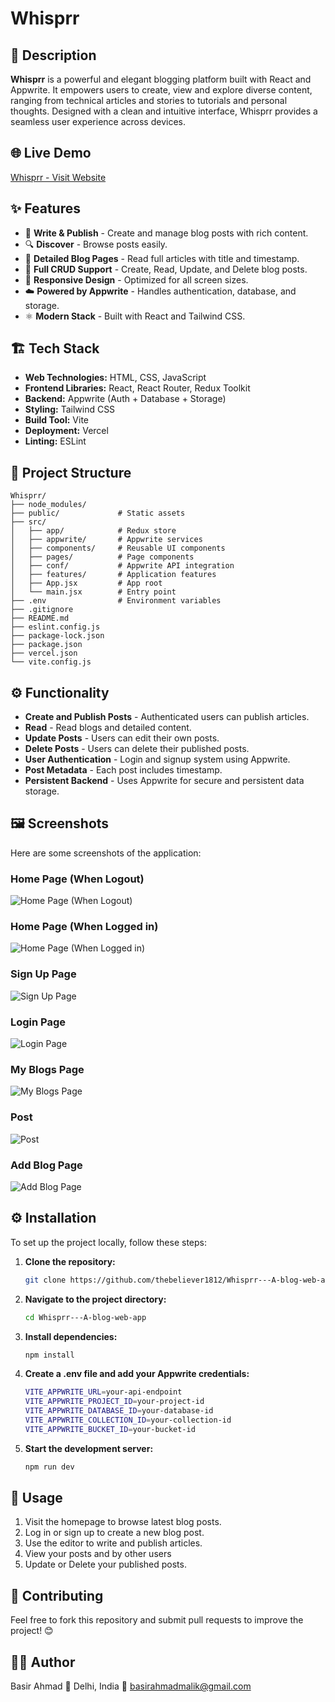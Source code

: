 # Whisprr

## 🚀 Description

**Whisprr** is a powerful and elegant blogging platform built with React and Appwrite. It empowers users to create, view and explore diverse content, ranging from technical articles and stories to tutorials and personal thoughts. Designed with a clean and intuitive interface, Whisprr provides a seamless user experience across devices.

## 🌐 Live Demo

[Whisprr - Visit Website](https://whisprr-fawn.vercel.app)

## ✨ Features

- 📝 **Write & Publish** - Create and manage blog posts with rich content.
- 🔍 **Discover** - Browse posts easily.
- 🧾 **Detailed Blog Pages** - Read full articles with title and timestamp.
- 🔄 **Full CRUD Support** - Create, Read, Update, and Delete blog posts.
- 📱 **Responsive Design** - Optimized for all screen sizes.
- ☁️ **Powered by Appwrite** - Handles authentication, database, and storage.
- ⚛️ **Modern Stack** - Built with React and Tailwind CSS.

## 🏗 Tech Stack

- **Web Technologies:** HTML, CSS, JavaScript
- **Frontend Libraries:** React, React Router, Redux Toolkit
- **Backend:** Appwrite (Auth + Database + Storage)
- **Styling:** Tailwind CSS
- **Build Tool:** Vite
- **Deployment:** Vercel
- **Linting:** ESLint

## 📂 Project Structure

```
Whisprr/
├── node_modules/
├── public/             # Static assets
├── src/
│   ├── app/            # Redux store
│   ├── appwrite/       # Appwrite services
│   ├── components/     # Reusable UI components
│   ├── pages/          # Page components
│   ├── conf/           # Appwrite API integration
│   ├── features/       # Application features
│   ├── App.jsx         # App root
│   └── main.jsx        # Entry point
├── .env                # Environment variables
├── .gitignore
├── README.md
├── eslint.config.js
├── package-lock.json
├── package.json
├── vercel.json
└── vite.config.js
```

## ⚙️ Functionality

- **Create and Publish Posts** - Authenticated users can publish articles.
- **Read** - Read blogs and detailed content.
- **Update Posts** - Users can edit their own posts.
- **Delete Posts** - Users can delete their published posts.
- **User Authentication** - Login and signup system using Appwrite.
- **Post Metadata** - Each post includes timestamp.
- **Persistent Backend** - Uses Appwrite for secure and persistent data storage.

## 🖼 Screenshots

Here are some screenshots of the application:

### Home Page (When Logout)
![Home Page (When Logout)](/public/screenshots/home_ui.png)

### Home Page (When Logged in)
![Home Page (When Logged in)](/public/screenshots/home_all_posts.png)

### Sign Up Page
![Sign Up Page](/public/screenshots/signup_page.png)

### Login Page
![Login Page](/public/screenshots/login_page.png)

### My Blogs Page
![My Blogs Page](/public/screenshots/my_blogs_page.png)

### Post
![Post](/public/screenshots/post.png)

### Add Blog Page
![Add Blog Page](/public/screenshots/add_blog_page.png)

## ⚙️ Installation

To set up the project locally, follow these steps:

1. **Clone the repository:**
   ```sh
   git clone https://github.com/thebeliever1812/Whisprr---A-blog-web-app.git
   ```
2. **Navigate to the project directory:**
   ```sh
   cd Whisprr---A-blog-web-app
   ```
3. **Install dependencies:**

   ```sh
   npm install
   ```

4. **Create a .env file and add your Appwrite credentials:**

   ```sh
   VITE_APPWRITE_URL=your-api-endpoint
   VITE_APPWRITE_PROJECT_ID=your-project-id
   VITE_APPWRITE_DATABASE_ID=your-database-id
   VITE_APPWRITE_COLLECTION_ID=your-collection-id
   VITE_APPWRITE_BUCKET_ID=your-bucket-id
   ```

5. **Start the development server:**
   ```sh
   npm run dev
   ```

## 🚀 Usage

1. Visit the homepage to browse latest blog posts.
2. Log in or sign up to create a new blog post.
3. Use the editor to write and publish articles.
4. View your posts and by other users 
5. Update or Delete your published posts.

## 🤝 Contributing

Feel free to fork this repository and submit pull requests to improve the project! 😊

## 🙋‍♂️ Author

Basir Ahmad
📍 Delhi, India
📧 basirahmadmalik@gmail.com
